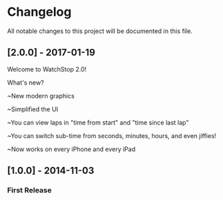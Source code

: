 # Changelog
All notable changes to this project will be documented in this file.

## [2.0.0] - 2017-01-19
Welcome to WatchStop 2.0!


What's new?

~New modern graphics

~Simplified the UI

~You can view laps in "time from start" and "time since last lap"

~You can switch sub-time from seconds, minutes, hours, and even jiffies!

~Now works on every iPhone and every iPad


## [1.0.0] - 2014-11-03
### First Release

